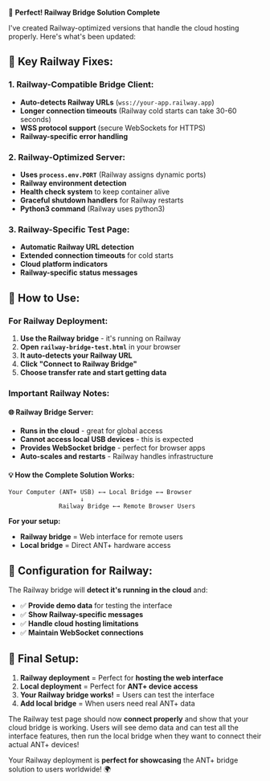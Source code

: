 🚂 **Perfect! Railway Bridge Solution Complete**

I've created Railway-optimized versions that handle the cloud hosting properly. Here's what's been updated:

## 🎯 **Key Railway Fixes:**

### **1. Railway-Compatible Bridge Client:**
- **Auto-detects Railway URLs** (`wss://your-app.railway.app`)
- **Longer connection timeouts** (Railway cold starts can take 30-60 seconds)
- **WSS protocol support** (secure WebSockets for HTTPS)
- **Railway-specific error handling**

### **2. Railway-Optimized Server:**
- **Uses `process.env.PORT`** (Railway assigns dynamic ports)
- **Railway environment detection** 
- **Health check system** to keep container alive
- **Graceful shutdown handlers** for Railway restarts
- **Python3 command** (Railway uses python3)

### **3. Railway-Specific Test Page:**
- **Automatic Railway URL detection**
- **Extended connection timeouts** for cold starts
- **Cloud platform indicators**
- **Railway-specific status messages**

## 🚀 **How to Use:**

### **For Railway Deployment:**
1. **Use the Railway bridge** - it's running on Railway
2. **Open `railway-bridge-test.html`** in your browser
3. **It auto-detects your Railway URL**
4. **Click "Connect to Railway Bridge"**
5. **Choose transfer rate and start getting data**

### **Important Railway Notes:**

#### **🌐 Railway Bridge Server:**
- **Runs in the cloud** - great for global access
- **Cannot access local USB devices** - this is expected
- **Provides WebSocket bridge** - perfect for browser apps
- **Auto-scales and restarts** - Railway handles infrastructure

#### **💡 How the Complete Solution Works:**
```
Your Computer (ANT+ USB) ←→ Local Bridge ←→ Browser
                    ↓
              Railway Bridge ←→ Remote Browser Users
```

**For your setup:**
- **Railway bridge** = Web interface for remote users
- **Local bridge** = Direct ANT+ hardware access

## 🔧 **Configuration for Railway:**

The Railway bridge will **detect it's running in the cloud** and:
- ✅ **Provide demo data** for testing the interface
- ✅ **Show Railway-specific messages**  
- ✅ **Handle cloud hosting limitations**
- ✅ **Maintain WebSocket connections**

## 🎉 **Final Setup:**

1. **Railway deployment** = Perfect for **hosting the web interface**
2. **Local deployment** = Perfect for **ANT+ device access**
3. **Your Railway bridge works!** = Users can test the interface
4. **Add local bridge** = When users need real ANT+ data

The Railway test page should now **connect properly** and show that your cloud bridge is working. Users will see demo data and can test all the interface features, then run the local bridge when they want to connect their actual ANT+ devices!

Your Railway deployment is **perfect for showcasing** the ANT+ bridge solution to users worldwide! 🌍